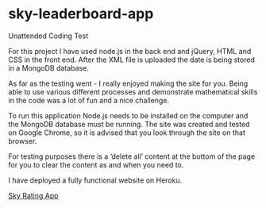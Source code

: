 # sky-leaderboard-app
Unattended Coding Test


For this project I have used node.js in the back end and jQuery, HTML and CSS in the front end.  After the XML file is uploaded the date is being stored in a MongoDB database.  

As far as the testing went - I really enjoyed making the site for you.  Being able to use various different processes and demonstrate mathematical skills in the code was a lot of fun and a nice challenge.

To run this application Node.js needs to be installed on the computer and the MongoDB database must be running.  The site was created and tested on Google Chrome, so it is advised that you look through the site on that browser.

For testing purposes there is a ‘delete all’ content at the bottom of the page for you to clear the content as and when you need to.  

I have deployed a fully functional website on Heroku.

[Sky Rating App](https://limitless-sea-83322.herokuapp.com/)


